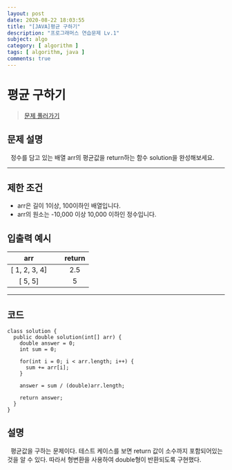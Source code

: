 ```yaml
---
layout: post
date: 2020-08-22 18:03:55
title: "[JAVA]평균 구하기"
description: "프로그래머스 연습문제 Lv.1"
subject: algo
category: [ algorithm ]
tags: [ algorithm, java ]
comments: true
---
```


# 평균 구하기

> [문제 풀러가기](programmers.co.kr/learn/courses/30/lessons/12944)

## 문제 설명

&nbsp; 정수를 담고 있는 배열 arr의 평균값을 return하는 함수 solution을 완성해보세요.

---

## 제한 조건

+ arr은 길이 1이상, 100이하인 배열입니다.
+ arr의 원소는 -10,000 이상 10,000 이하인 정수입니다.

## 입출력 예시

| arr | &nbsp;&nbsp; | return |
|:---:|---|:---:|
| [ 1, 2, 3, 4] || 2.5 |
| [ 5, 5] || 5 |

---

## 코드

```
class solution {
  public double solution(int[] arr) {
    double answer = 0;
    int sum = 0;

    for(int i = 0; i < arr.length; i++) {
      sum += arr[i];
    }

    answer = sum / (double)arr.length;

    return answer;
  }
}
```

## 설명

&nbsp; 평균값을 구하는 문제이다. 테스트 케이스를 보면 return 값이 소수까지 포함되어있는 것을 알 수 있다. 따라서 형변환을 사용하여 double형이 반환되도록 구현했다.
